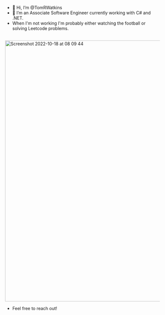 - 👋 Hi, I’m @TomRWatkins
- 👀 I’m an Associate Software Engineer currently working with C# and .NET.
- When I'm not working I'm probably either watching the football or solving Leetcode problems.
<br>
<img width="851" alt="Screenshot 2022-10-18 at 08 09 44" src="https://user-images.githubusercontent.com/47918164/196361297-a4d135f6-fde2-4312-8f07-e3cbfbd80a9a.png">


- Feel free to reach out!
